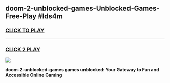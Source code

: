 
## doom-2-unblocked-games-Unblocked-Games-Free-Play #lds4m
<h3>
<a href="https://us.freeplayer.one?title=doom-2-unblocked-games&ref=9M">CLICK TO PLAY</a></h3>
<hr>

<h3>
<a href="https://us.freeplayer.one?title=doom-2-unblocked-games&ref=9M">CLICK 2 PLAY</a>
  
</h3>

<a href="https://us.freeplayer.one?title=doom-2-unblocked-games&ref=9M"><img src="https://clearcache.store/games.png"></a>


**doom-2-unblocked-games games unblocked: Your Gateway to Fun and Accessible Online Gaming**

